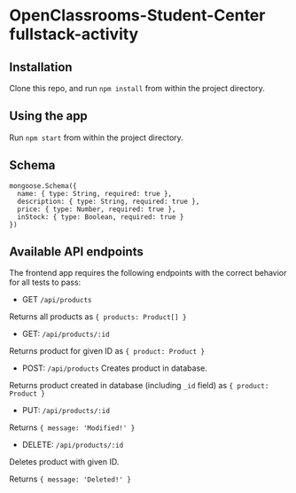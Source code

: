 # OpenClassrooms-Student-Center fullstack-activity #

## Installation ##
Clone this repo, and run `npm install` from within the project directory.

## Using the app ##
Run `npm start` from within the project directory.

## Schema ##
```
mongoose.Schema({
  name: { type: String, required: true },
  description: { type: String, required: true },
  price: { type: Number, required: true },
  inStock: { type: Boolean, required: true }
})
```
## Available API endpoints ##
The frontend app requires the following endpoints with the correct behavior for all tests to pass:
* GET `/api/products`

Returns all products as `{ products: Product[] }`
* GET: `/api/products/:id` 

Returns product for given ID as `{ product: Product }`
* POST: `/api/products`
Creates product in database.

Returns product created in database (including `_id` field) as `{ product: Product }`
* PUT: `/api/products/:id`


Returns `{ message: 'Modified!' }`
* DELETE: `/api/products/:id`

Deletes product with given ID.

Returns `{ message: 'Deleted!' }`
